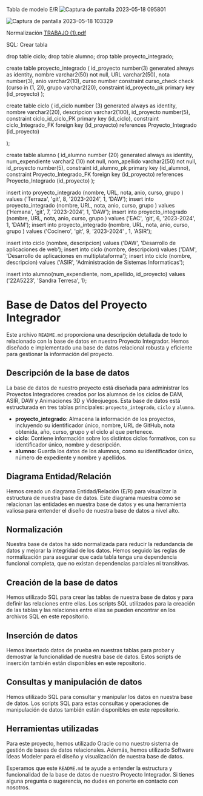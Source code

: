Tabla de modelo E/R
![Captura de pantalla 2023-05-18 095801](https://github.com/ddrojovillalba/ProyectoIntegrador/assets/118363138/f4b8b876-a90f-49e8-8128-2de4b4cb6ba8)

![Captura de pantalla 2023-05-18 103329](https://github.com/ddrojovillalba/ProyectoIntegrador/assets/118363138/d0c3bcb6-249d-434c-bf07-a7ddf25becbf)

Normalización
[TRABAJO (1).pdf](https://github.com/ddrojovillalba/ProyectoIntegrador/files/11331213/TRABAJO.1.pdf)

SQL: Crear tabla 

drop table ciclo;
drop table alumno;
drop table proyecto_integrado; 

create table proyecto_integrado (
    id_proyecto number(3) generated always as identity, 
    nombre varchar2(50) not null, 
    URL varchar2(50), 
    nota number(3), 
    anio varchar2(10), 
    curso number constraint curso_check check (curso in (1, 2)), 
    grupo varchar2(20), 
    constraint id_proyecto_pk primary key (id_proyecto) 
);

create table ciclo (
    id_ciclo number (3) generated always as identity, 
    nombre varchar2(20),
    descripcion varchar2(100),
    id_proyecto number(5),
    constraint ciclo_id_ciclo_PK primary key (id_ciclo),
    constraint ciclo_Integrado_FK foreign key (id_proyecto) references Proyecto_Integrado (id_proyecto)

);

create table alumno (
    id_alumno number (20) generated always as identity, 
    num_expendiente varchar2 (10) not null, 
    nom_apellido varchar2(50) not null, 
    id_proyecto number(5),
    constraint id_alumno_pk primary key (id_alumno),
    constraint Proyecto_Integrado_FK foreign key (id_proyecto) references Proyecto_Integrado (id_proyecto)
);

insert into proyecto_integrado (nombre, URL, nota, anio, curso, grupo ) values ('Terraza', 'git', 8, '2023-2024', 1, 'DAW'); 
insert into proyecto_integrado (nombre, URL, nota, anio, curso, grupo ) values ('Hemana', 'git', 7, '2023-2024', 1, 'DAW');
insert into proyecto_integrado (nombre, URL, nota, anio, curso, grupo ) values ('EAC', 'git', 6, '2023-2024', 1, 'DAM');
insert into proyecto_integrado (nombre, URL, nota, anio, curso, grupo ) values ('Cocinero', 'git', 9, '2023-2024' , 1, 'ASIR');

insert into ciclo (nombre, descripcion) values ('DAW', 'Desarrollo de aplicaciones de web');
insert into ciclo (nombre, descripcion) values ('DAM', 'Desarrollo de aplicaciones en multiplataforma');
insert into ciclo (nombre, descripcion) values ('ASIR', 'Administración de Sistemas Informaticas');

insert into alumno(num_expendiente, nom_apellido, id_proyecto) values ('22A5223', 'Sandra Terresa', 1);

# Base de Datos del Proyecto Integrador

Este archivo `README.md` proporciona una descripción detallada de todo lo relacionado con la base de datos en nuestro Proyecto Integrador. Hemos diseñado e implementado una base de datos relacional robusta y eficiente para gestionar la información del proyecto.

## Descripción de la base de datos

La base de datos de nuestro proyecto está diseñada para administrar los Proyectos Integradores creados por los alumnos de los ciclos de DAM, ASIR, DAW y Animaciones 3D y Videojuegos. Esta base de datos está estructurada en tres tablas principales: `proyecto_integrado`, `ciclo` y `alumno`.

- **proyecto_integrado**: Almacena la información de los proyectos, incluyendo su identificador único, nombre, URL de GitHub, nota obtenida, año, curso, grupo y el ciclo al que pertenece.
- **ciclo**: Contiene información sobre los distintos ciclos formativos, con su identificador único, nombre y descripción.
- **alumno**: Guarda los datos de los alumnos, como su identificador único, número de expediente y nombre y apellidos.

## Diagrama Entidad/Relación

Hemos creado un diagrama Entidad/Relación (E/R) para visualizar la estructura de nuestra base de datos. Este diagrama muestra cómo se relacionan las entidades en nuestra base de datos y es una herramienta valiosa para entender el diseño de nuestra base de datos a nivel alto.

## Normalización

Nuestra base de datos ha sido normalizada para reducir la redundancia de datos y mejorar la integridad de los datos. Hemos seguido las reglas de normalización para asegurar que cada tabla tenga una dependencia funcional completa, que no existan dependencias parciales ni transitivas.

## Creación de la base de datos

Hemos utilizado SQL para crear las tablas de nuestra base de datos y para definir las relaciones entre ellas. Los scripts SQL utilizados para la creación de las tablas y las relaciones entre ellas se pueden encontrar en los archivos SQL en este repositorio.

## Inserción de datos

Hemos insertado datos de prueba en nuestras tablas para probar y demostrar la funcionalidad de nuestra base de datos. Estos scripts de inserción también están disponibles en este repositorio.

## Consultas y manipulación de datos

Hemos utilizado SQL para consultar y manipular los datos en nuestra base de datos. Los scripts SQL para estas consultas y operaciones de manipulación de datos también están disponibles en este repositorio.

## Herramientas utilizadas

Para este proyecto, hemos utilizado Oracle como nuestro sistema de gestión de bases de datos relacionales. Además, hemos utilizado Software Ideas Modeler para el diseño y visualización de nuestra base de datos.

Esperamos que este `README.md` te ayude a entender la estructura y funcionalidad de la base de datos de nuestro Proyecto Integrador. Si tienes alguna pregunta o sugerencia, no dudes en ponerte en contacto con nosotros.
